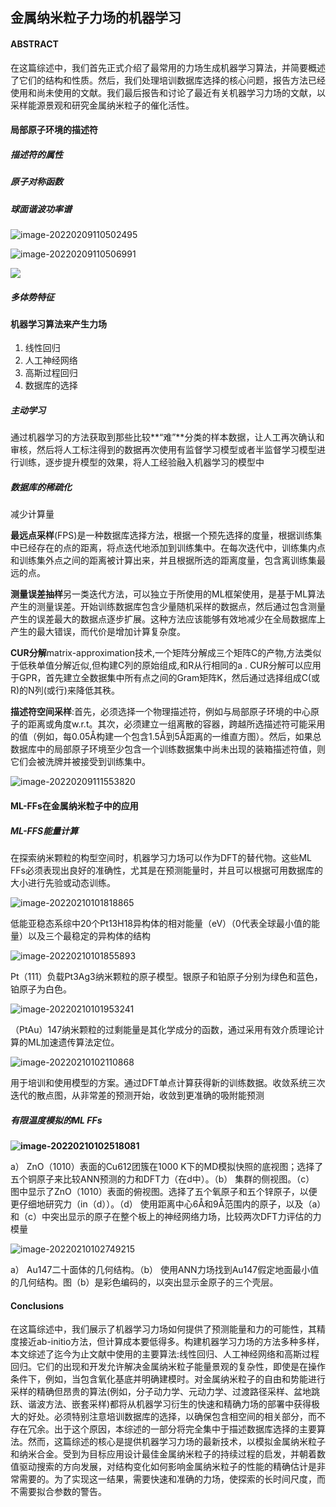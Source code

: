 ## 金属纳米粒子力场的机器学习



#### ABSTRACT

在这篇综述中，我们首先正式介绍了最常用的力场生成机器学习算法，并简要概述了它们的结构和性质。然后，我们处理培训数据库选择的核心问题，报告方法已经使用和尚未使用的文献。我们最后报告和讨论了最近有关机器学习力场的文献，以采样能源景观和研究金属纳米粒子的催化活性。





#### 局部原子环境的描述符

##### 描述符的属性

##### 原子对称函数

##### 球面谐波功率谱

![image-20220209110502495](https://gitee.com/ftfwjft/images/raw/master/image/cloud/image-20220209110502495.png)

![image-20220209110506991](https://gitee.com/ftfwjft/images/raw/master/image/cloud/image-20220209110506991.png)

![](https://gitee.com/ftfwjft/images/raw/master/image/cloud/image-20220209110502495.png)

##### 多体势特征





#### 机器学习算法来产生力场

1. 线性回归
2. 人工神经网络
3. 高斯过程回归
4. 数据库的选择

##### 主动学习

通过机器学习的方法获取到那些比较**“难”**分类的样本数据，让人工再次确认和审核，然后将人工标注得到的数据再次使用有监督学习模型或者半监督学习模型进行训练，逐步提升模型的效果，将人工经验融入机器学习的模型中

##### 数据库的稀疏化

减少计算量

**最远点采样**(FPS)是一种数据库选择方法，根据一个预先选择的度量，根据训练集中已经存在的点的距离，将点迭代地添加到训练集中。在每次迭代中，训练集内点和训练集外点之间的距离被计算出来，并且根据所选的距离度量，包含离训练集最远的点。

**测量误差抽样**另一类迭代方法，可以独立于所使用的ML框架使用，是基于ML算法产生的测量误差。开始训练数据库包含少量随机采样的数据点，然后通过包含测量产生的误差最大的数据点逐步扩展。这种方法应该能够有效地减少在全局数据库上产生的最大错误，而代价是增加计算复杂度。

**CUR分解**matrix-approximation技术,一个矩阵分解成三个矩阵C的产物,方法类似于低秩单值分解近似,但构建C列的原始组成,和R从行相同的a . CUR分解可以应用于GPR，首先建立全数据集中所有点之间的Gram矩阵K，然后通过选择组成C(或R)的N列(或行)来降低其秩。

**描述符空间采样**:首先，必须选择一个物理描述符，例如与局部原子环境的中心原子的距离或角度w.r.t。其次，必须建立一组离散的容器，跨越所选描述符可能采用的值（例如，每0.05Å构建一个包含1.5Å到5Å距离的一维直方图）。然后，如果总数据库中的局部原子环境至少包含一个训练数据集中尚未出现的装箱描述符值，则它们会被洗牌并被接受到训练集中。

![image-20220209111553820](https://gitee.com/ftfwjft/images/raw/master/image/cloud/image-20220209111553820.png)



#### ML-FFs在金属纳米粒子中的应用



##### ML-FFS能量计算 

在探索纳米颗粒的构型空间时，机器学习力场可以作为DFT的替代物。这些ML  FFs必须表现出良好的准确性，尤其是在预测能量时，并且可以根据可用数据库的大小进行先验或动态训练。

![image-20220210101818865](https://gitee.com/ftfwjft/images/raw/master/image/cloud/image-20220210101818865.png)

低能亚稳态系综中20个Pt13H18异构体的相对能量（eV）（0代表全球最小值的能量）以及三个最稳定的异构体的结构



![image-20220210101855893](https://gitee.com/ftfwjft/images/raw/master/image/cloud/image-20220210101855893.png)

Pt（111）负载Pt3Ag3纳米颗粒的原子模型。银原子和铂原子分别为绿色和蓝色，铂原子为白色。 

![image-20220210101953241](https://gitee.com/ftfwjft/images/raw/master/image/cloud/image-20220210101953241.png)

（PtAu）147纳米颗粒的过剩能量是其化学成分的函数，通过采用有效介质理论计算的ML加速遗传算法定位。 





![image-20220210102110868](https://gitee.com/ftfwjft/images/raw/master/image/cloud/image-20220210102110868.png)

用于培训和使用模型的方案。通过DFT单点计算获得新的训练数据。收敛系统三次迭代的散点图，从非常差的预测开始，收敛到更准确的吸附能预测



##### 有限温度模拟的ML FFs 

**![image-20220210102518081](C:\Users\19684\AppData\Roaming\Typora\typora-user-images\image-20220210102518081.png)**

a） ZnO（1010）表面的Cu612团簇在1000 K下的MD模拟快照的底视图；选择了五个铜原子来比较ANN预测的力和DFT力（在d中）。（b）  集群的侧视图。（c） 图中显示了ZnO（1010）表面的俯视图。选择了五个氧原子和五个锌原子，以便更仔细地研究力（in（d））。（d）  使用距离中心6Å和9Å范围内的原子，以及（a）和（c）中突出显示的原子在整个板上的神经网络力场，比较两次DFT力评估的力模量



![image-20220210102749215](https://gitee.com/ftfwjft/images/raw/master/image/cloud/image-20220210102749215.png)

a） Au147二十面体的几何结构。（b） 使用ANN力场找到Au147假定地面最小值的几何结构。图（b）是彩色编码的，以突出显示金原子的三个壳层。



#### Conclusions

在这篇综述中，我们展示了机器学习力场如何提供了预测能量和力的可能性，其精度接近ab-initio方法，但计算成本要低得多。构建机器学习力场的方法多种多样，本文综述了迄今为止文献中使用的主要算法:线性回归、人工神经网络和高斯过程回归。它们的出现和开发允许解决金属纳米粒子能量景观的复杂性，即使是在操作条件下，例如，当包含氧化基底并明确建模时。对金属纳米粒子的自由和势能进行采样的精确但昂贵的算法(例如，分子动力学、元动力学、过渡路径采样、盆地跳跃、谐波方法、嵌套采样)都将从机器学习衍生的快速和精确力场的部署中获得极大的好处。必须特别注意培训数据库的选择，以确保包含相空间的相关部分，而不存在冗余。出于这个原因，本综述的一部分将完全集中于描述数据库选择的主要算法。然而，这篇综述的核心是提供机器学习力场的最新技术，以模拟金属纳米粒子和纳米合金。受到为目标应用设计最佳金属纳米粒子的持续过程的启发，并朝着数值驱动搜索的方向发展，对结构变化如何影响金属纳米粒子的性能的精确估计是非常需要的。为了实现这一结果，需要快速和准确的力场，使探索的长时间尺度，而不需要拟合参数的警告。